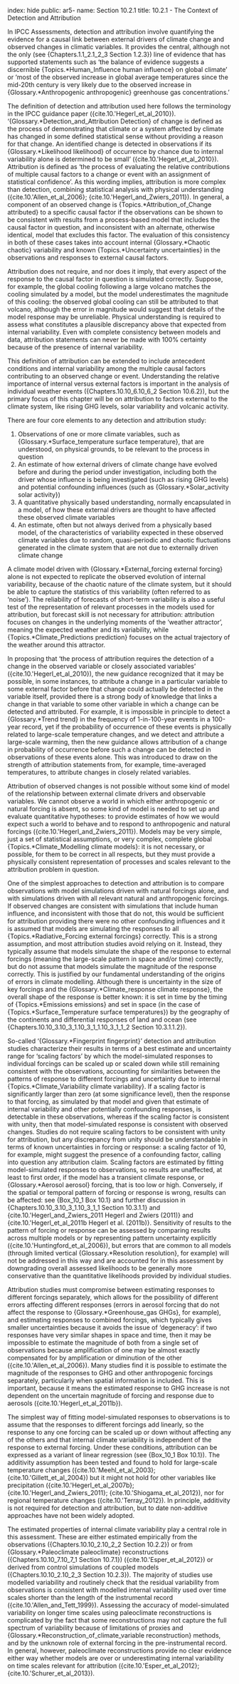 index: hide
public: ar5-
name: Section 10.2.1
title: 10.2.1 - The Context of Detection and Attribution

In IPCC Assessments, detection and attribution involve quantifying the evidence for a causal link between external drivers of climate change and observed changes in climatic variables. It provides the central, although not the only (see {Chapters.1.1_2.1_2_3 Section 1.2.3}) line of evidence that has supported statements such as ‘the balance of evidence suggests a discernible {Topics.*Human_Influence human influence} on global climate’ or ‘most of the observed increase in global average temperatures since the mid-20th century is very likely due to the observed increase in {Glossary.*Anthropogenic anthropogenic} greenhouse gas concentrations.’

The definition of detection and attribution used here follows the terminology in the IPCC guidance paper ({cite.10.'Hegerl_et_al_2010}). ‘{Glossary.*Detection_and_Attribution Detection} of change is defined as the process of demonstrating that climate or a system affected by climate has changed in some defined statistical sense without providing a reason for that change. An identified change is detected in observations if its {Glossary.*Likelihood likelihood} of occurrence by chance due to internal variability alone is determined to be small’ ({cite.10.'Hegerl_et_al_2010}). Attribution is defined as ‘the process of evaluating the relative contributions of multiple causal factors to a change or event with an assignment of statistical confidence’. As this wording implies, attribution is more complex than detection, combining statistical analysis with physical understanding ({cite.10.'Allen_et_al_2006}; {cite.10.'Hegerl_and_Zwiers_2011}). In general, a component of an observed change is {Topics.*Attribution_of_Change attributed} to a specific causal factor if the observations can be shown to be consistent with results from a process-based model that includes the causal factor in question, and inconsistent with an alternate, otherwise identical, model that excludes this factor. The evaluation of this consistency in both of these cases takes into account internal {Glossary.*Chaotic chaotic} variability and known {Topics.*Uncertainty uncertainties} in the observations and responses to external causal factors.

Attribution does not require, and nor does it imply, that every aspect of the response to the causal factor in question is simulated correctly. Suppose, for example, the global cooling following a large volcano matches the cooling simulated by a model, but the model underestimates the magnitude of this cooling: the observed global cooling can still be attributed to that volcano, although the error in magnitude would suggest that details of the model response may be unreliable. Physical understanding is required to assess what constitutes a plausible discrepancy above that expected from internal variability. Even with complete consistency between models and data, attribution statements can never be made with 100% certainty because of the presence of internal variability.

This definition of attribution can be extended to include antecedent conditions and internal variability among the multiple causal factors contributing to an observed change or event. Understanding the relative importance of internal versus external factors is important in the analysis of individual weather events ({Chapters.10.10_6.10_6_2 Section 10.6.2}), but the primary focus of this chapter will be on attribution to factors external to the climate system, like rising GHG levels, solar variability and volcanic activity.

There are four core elements to any detection and attribution study:

  1. Observations of one or more climate variables, such as {Glossary.*Surface_temperature surface temperature}, that are understood, on physical grounds, to be relevant to the process in question
  2. An estimate of how external drivers of climate change have evolved before and during the period under investigation, including both the driver whose influence is being investigated (such as rising GHG levels) and potential confounding influences (such as {Glossary.*Solar_activity solar activity})
  3. A quantitative physically based understanding, normally encapsulated in a model, of how these external drivers are thought to have affected these observed climate variables
  4. An estimate, often but not always derived from a physically based model, of the characteristics of variability expected in these observed climate variables due to random, quasi-periodic and chaotic fluctuations generated in the climate system that are not due to externally driven climate change

A climate model driven with {Glossary.*External_forcing external forcing} alone is not expected to replicate the observed evolution of internal variability, because of the chaotic nature of the climate system, but it should be able to capture the statistics of this variability (often referred to as ‘noise’). The reliability of forecasts of short-term variability is also a useful test of the representation of relevant processes in the models used for attribution, but forecast skill is not necessary for attribution: attribution focuses on changes in the underlying moments of the ‘weather attractor’, meaning the expected weather and its variability, while {Topics.*Climate_Predictions prediction} focuses on the actual trajectory of the weather around this attractor.

In proposing that ‘the process of attribution requires the detection of a change in the observed variable or closely associated variables’ ({cite.10.'Hegerl_et_al_2010}), the new guidance recognized that it may be possible, in some instances, to attribute a change in a particular variable to some external factor before that change could actually be detected in the variable itself, provided there is a strong body of knowledge that links a change in that variable to some other variable in which a change can be detected and attributed. For example, it is impossible in principle to detect a {Glossary.*Trend trend} in the frequency of 1-in-100-year events in a 100-year record, yet if the probability of occurrence of these events is physically related to large-scale temperature changes, and we detect and attribute a large-scale warming, then the new guidance allows attribution of a change in probability of occurrence before such a change can be detected in observations of these events alone. This was introduced to draw on the strength of attribution statements from, for example, time-averaged temperatures, to attribute changes in closely related variables.

Attribution of observed changes is not possible without some kind of model of the relationship between external climate drivers and observable variables. We cannot observe a world in which either anthropogenic or natural forcing is absent, so some kind of model is needed to set up and evaluate quantitative hypotheses: to provide estimates of how we would expect such a world to behave and to respond to anthropogenic and natural forcings ({cite.10.'Hegerl_and_Zwiers_2011}). Models may be very simple, just a set of statistical assumptions, or very complex, complete global {Topics.*Climate_Modelling climate models}: it is not necessary, or possible, for them to be correct in all respects, but they must provide a physically consistent representation of processes and scales relevant to the attribution problem in question.

One of the simplest approaches to detection and attribution is to compare observations with model simulations driven with natural forcings alone, and with simulations driven with all relevant natural and anthropogenic forcings. If observed changes are consistent with simulations that include human influence, and inconsistent with those that do not, this would be sufficient for attribution providing there were no other confounding influences and it is assumed that models are simulating the responses to all {Topics.*Radiative_Forcing external forcings} correctly. This is a strong assumption, and most attribution studies avoid relying on it. Instead, they typically assume that models simulate the shape of the response to external forcings (meaning the large-scale pattern in space and/or time) correctly, but do not assume that models simulate the magnitude of the response correctly. This is justified by our fundamental understanding of the origins of errors in climate modelling. Although there is uncertainty in the size of key forcings and the {Glossary.*Climate_response climate response}, the overall shape of the response is better known: it is set in time by the timing of {Topics.*Emissions emissions} and set in space (in the case of {Topics.*Surface_Temperature surface temperatures}) by the geography of the continents and differential responses of land and ocean (see {Chapters.10.10_3.10_3_1.10_3_1_1.10_3_1_1_2 Section 10.3.1.1.2}).

So-called ‘{Glossary.*Fingerprint fingerprint}’ detection and attribution studies characterize their results in terms of a best estimate and uncertainty range for ‘scaling factors’ by which the model-simulated responses to individual forcings can be scaled up or scaled down while still remaining consistent with the observations, accounting for similarities between the patterns of response to different forcings and uncertainty due to internal {Topics.*Climate_Variability climate variability}. If a scaling factor is significantly larger than zero (at some significance level), then the response to that forcing, as simulated by that model and given that estimate of internal variability and other potentially confounding responses, is detectable in these observations, whereas if the scaling factor is consistent with unity, then that model-simulated response is consistent with observed changes. Studies do not require scaling factors to be consistent with unity for attribution, but any discrepancy from unity should be understandable in terms of known uncertainties in forcing or response: a scaling factor of 10, for example, might suggest the presence of a confounding factor, calling into question any attribution claim. Scaling factors are estimated by fitting model-simulated responses to observations, so results are unaffected, at least to first order, if the model has a transient climate response, or {Glossary.*Aerosol aerosol} forcing, that is too low or high. Conversely, if the spatial or temporal pattern of forcing or response is wrong, results can be affected: see {Box_10_1 Box 10.1} and further discussion in {Chapters.10.10_3.10_3_1.10_3_1_1 Section 10.3.1.1} and {cite.10.'Hegerl_and_Zwiers_2011 Hegerl and Zwiers (2011)} and {cite.10.'Hegerl_et_al_2011b Hegerl et al. (2011b)}. Sensitivity of results to the pattern of forcing or response can be assessed by comparing results across multiple models or by representing pattern uncertainty explicitly ({cite.10.'Huntingford_et_al_2006}), but errors that are common to all models (through limited vertical {Glossary.*Resolution resolution}, for example) will not be addressed in this way and are accounted for in this assessment by downgrading overall assessed likelihoods to be generally more conservative than the quantitative likelihoods provided by individual studies.

Attribution studies must compromise between estimating responses to different forcings separately, which allows for the possibility of different errors affecting different responses (errors in aerosol forcing that do not affect the response to {Glossary.*Greenhouse_gas GHGs}, for example), and estimating responses to combined forcings, which typically gives smaller uncertainties because it avoids the issue of ‘degeneracy’: if two responses have very similar shapes in space and time, then it may be impossible to estimate the magnitude of both from a single set of observations because amplification of one may be almost exactly compensated for by amplification or diminution of the other ({cite.10.'Allen_et_al_2006}). Many studies find it is possible to estimate the magnitude of the responses to GHG and other anthropogenic forcings separately, particularly when spatial information is included. This is important, because it means the estimated response to GHG increase is not dependent on the uncertain magnitude of forcing and response due to aerosols ({cite.10.'Hegerl_et_al_2011b}).

The simplest way of fitting model-simulated responses to observations is to assume that the responses to different forcings add linearly, so the response to any one forcing can be scaled up or down without affecting any of the others and that internal climate variability is independent of the response to external forcing. Under these conditions, attribution can be expressed as a variant of linear regression (see {Box_10_1 Box 10.1}). The additivity assumption has been tested and found to hold for large-scale temperature changes ({cite.10.'Meehl_et_al_2003}; {cite.10.'Gillett_et_al_2004}) but it might not hold for other variables like precipitation ({cite.10.'Hegerl_et_al_2007b}; {cite.10.'Hegerl_and_Zwiers_2011}; {cite.10.'Shiogama_et_al_2012}), nor for regional temperature changes ({cite.10.'Terray_2012}). In principle, additivity is not required for detection and attribution, but to date non-additive approaches have not been widely adopted.

The estimated properties of internal climate variability play a central role in this assessment. These are either estimated empirically from the observations ({Chapters.10.10_2.10_2_2 Section 10.2.2}) or from {Glossary.*Paleoclimate paleoclimate} reconstructions ({Chapters.10.10_7.10_7_1 Section 10.7.1}) ({cite.10.'Esper_et_al_2012}) or derived from control simulations of coupled models ({Chapters.10.10_2.10_2_3 Section 10.2.3}). The majority of studies use modelled variability and routinely check that the residual variability from observations is consistent with modelled internal variability used over time scales shorter than the length of the instrumental record ({cite.10.'Allen_and_Tett_1999}). Assessing the accuracy of model-simulated variability on longer time scales using paleoclimate reconstructions is complicated by the fact that some reconstructions may not capture the full spectrum of variability because of limitations of proxies and {Glossary.*Reconstruction_of_climate_variable reconstruction} methods, and by the unknown role of external forcing in the pre-instrumental record. In general, however, paleoclimate reconstructions provide no clear evidence either way whether models are over or underestimating internal variability on time scales relevant for attribution ({cite.10.'Esper_et_al_2012}; {cite.10.'Schurer_et_al_2013}).
